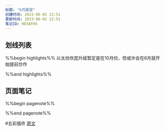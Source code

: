 ```yaml
---
标题: "6月展望"
创建时间: 2023-06-02 22:51
更新时间: 2023-06-02 22:51
笔记ID: H83AFH5
---
```


## 划线列表
%%begin highlights%%
以太坊坎昆升级暂定是在10月份，但或许会在6月就开始提前炒作

%%end highlights%%

## 页面笔记
%%begin pagenote%%

%%end pagenote%%

 #五彩插件 [原文](https://followin.io/zh-Hans/feed/4893366)